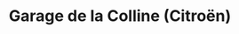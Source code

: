 ---
title: "Garage de la Colline (Citroën)"
url: /thurins/garage-de-la-colline-citroen/
shop: Autowerkstatt
---